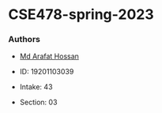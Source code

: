 # CSE478-spring-2023




### Authors

- [Md Arafat Hossan](https://www.github.com/arafataft)

- ID: 19201103039
- Intake: 43
- Section: 03
